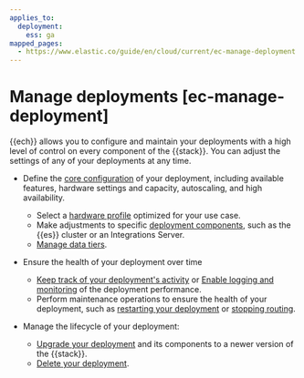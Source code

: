 ```yaml
---
applies_to:
  deployment:
    ess: ga
mapped_pages:
  - https://www.elastic.co/guide/en/cloud/current/ec-manage-deployment.html
---
```


# Manage deployments [ec-manage-deployment]

{{ech}} allows you to configure and maintain your deployments with a high level of control on every component of the {{stack}}. You can adjust the settings of any of your deployments at any time.

* Define the [core configuration](configure.md) of your deployment, including available features, hardware settings and capacity, autoscaling, and high availability.
  * Select a [hardware profile](/deploy-manage/deploy/elastic-cloud/ec-change-hardware-profile.md) optimized for your use case.
  * Make adjustments to specific [deployment components](/deploy-manage/deploy/elastic-cloud/ec-customize-deployment-components.md), such as the {{es}} cluster or an Integrations Server.
  * [Manage data tiers](/manage-data/lifecycle/data-tiers.md).

* Ensure the health of your deployment over time

  * [Keep track of your deployment's activity](keep-track-of-deployment-activity.md) or [Enable logging and monitoring](../../monitor/stack-monitoring/elastic-cloud-stack-monitoring.md) of the deployment performance.
  * Perform maintenance operations to ensure the health of your deployment, such as [restarting your deployment](../../maintenance/start-stop-services/restart-cloud-hosted-deployment.md) or [stopping routing](../../maintenance/ece/start-stop-routing-requests.md).

* Manage the lifecycle of your deployment:

  * [Upgrade your deployment](/deploy-manage/upgrade/deployment-or-cluster.md) and its components to a newer version of the {{stack}}.
  * [Delete your deployment](../../uninstall/delete-a-cloud-deployment.md).










